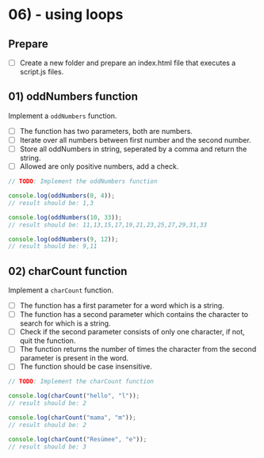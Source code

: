 # 06) - using loops

## Prepare

- [ ] Create a new folder and prepare an index.html file that executes a script.js files.

## 01) oddNumbers function

Implement a `oddNumbers` function.

- [ ] The function has two parameters, both are numbers.
- [ ] Iterate over all numbers between first number and the second number.
- [ ] Store all oddNumbers in string, seperated by a comma and return the string.
- [ ] Allowed are only positive numbers, add a check.

```js
// TODO: Implement the oddNumbers function

console.log(oddNumbers(0, 4));
// result should be: 1,3

console.log(oddNumbers(10, 33));
// result should be: 11,13,15,17,19,21,23,25,27,29,31,33

console.log(oddNumbers(9, 12));
// result should be: 9,11
```

## 02) charCount function

Implement a `charCount` function.

- [ ] The function has a first parameter for a word which is a string.
- [ ] The function has a second parameter which contains the character to search for which is a string.
- [ ] Check if the second parameter consists of only one character, if not, quit the function.
- [ ] The function returns the number of times the character from the second parameter is present in the word.
- [ ] The function should be case insensitive.

```js
// TODO: Implement the charCount function

console.log(charCount("hello", "l"));
// result should be: 2

console.log(charCount("mama", "m"));
// result should be: 2

console.log(charCount("Resümee", "e"));
// result should be: 3
```
